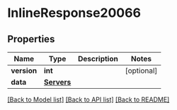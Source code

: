 # InlineResponse20066

## Properties
Name | Type | Description | Notes
------------ | ------------- | ------------- | -------------
**version** | **int** |  | [optional] 
**data** | [**Servers**](Servers.md) |  | 

[[Back to Model list]](../README.md#documentation-for-models) [[Back to API list]](../README.md#documentation-for-api-endpoints) [[Back to README]](../README.md)

